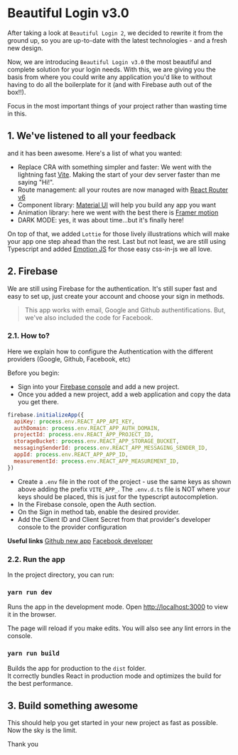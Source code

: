 # Beautiful Login v3.0

After taking a look at `Beautiful Login 2`, we decided to rewrite it from the ground up, so you are up-to-date with the latest technologies - and a fresh new design.

Now, we are introducing `Beautiful Login v3.0` the most beautiful and complete solution for your login needs.
With this, we are giving you the basis from where you could write any application you'd like to without having to do all the boilerplate for it (and with Firebase auth out of the box!!).

Focus in the most important things of your project rather than wasting time in this.

## 1. We've listened to all your feedback
and it has been awesome. Here's a list of what you wanted:
- Replace CRA with something simpler and faster: We went with the lightning fast [Vite](https://vitejs.dev/). Making the start of your dev server faster than me saying "Hi!".
- Route management: all your routes are now managed with [React Router v6](https://reactrouter.com/)
- Component library: [Material UI](https://mui.com/) will help you build any app you want
- Animation library: here we went with the best there is [Framer motion](https://framer.com/motion/)
- DARK MODE: yes, it was about time...but it's finally here!

On top of that, we added `Lottie` for those lively illustrations which will make your app one step ahead than the rest.
Last but not least, we are still using Typescript and added [Emotion JS](https://emotion.sh/docs/introduction) for those easy css-in-js we all love.

## 2. Firebase

We are still using Firebase for the authentication. It's still super fast and easy to set up, just create your account and choose your sign in methods.

>This app works with email, Google and Github authentifications. But, we've also included the code for Facebook.

### 2.1. How to?

Here we explain how to configure the Authentication with the different providers (Google, Github, Facebook, etc)

Before you begin:

- Sign into your [Firebase console](https://console.firebase.google.com/) and add a new project.
- Once you added a new project, add a web application and copy the data you get there.

```js
firebase.initializeApp({
  apiKey: process.env.REACT_APP_API_KEY,
  authDomain: process.env.REACT_APP_AUTH_DOMAIN,
  projectId: process.env.REACT_APP_PROJECT_ID,
  storageBucket: process.env.REACT_APP_STORAGE_BUCKET,
  messagingSenderId: process.env.REACT_APP_MESSAGING_SENDER_ID,
  appId: process.env.REACT_APP_APP_ID,
  measurementId: process.env.REACT_APP_MEASUREMENT_ID,
})
```
- Create a `.env` file in the root of the project - use the same keys as shown above adding the prefix `VITE_APP_`. The `.env.d.ts` file is NOT where your keys should be placed, this is just for the typescript autocompletion.
- In the Firebase console, open the Auth section.
- On the Sign in method tab, enable the desired provider.
- Add the Client ID and Client Secret from that provider's developer console to the provider configuration

**Useful links**
[Github new app](https://github.com/settings/applications/new)
[Facebook developer](https://developers.facebook.com/)

### 2.2. Run the app

In the project directory, you can run:

### `yarn run dev`

Runs the app in the development mode.
Open [http://localhost:3000](http://localhost:3000) to view it in the browser.

The page will reload if you make edits.
You will also see any lint errors in the console.


### `yarn run build`

Builds the app for production to the `dist` folder.\
It correctly bundles React in production mode and optimizes the build for the best performance.


## 3. Build something awesome

This should help you get started in your new project as fast as possible. Now the sky is the limit.

Thank you


